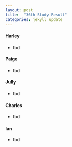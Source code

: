 ```yaml
---
layout: post
title:  "36th Study Result"
categories: jekyll update
---
```


#### Harley
- tbd

#### Paige
- tbd

#### Jully
- tbd

#### Charles
- tbd

#### Ian
- tbd

